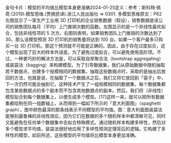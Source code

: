 

金句卡片：模型的平均值比模型本身更准确2024-01-25定义：参考：斯科特·佩奇.(2019).模型思维.(贾拥民译).浙江人民出版社 => 0301. 多模型思维原文：P62左图显示了一家生产工业用 3D 打印机的企业销售数据（假设），销售数据是该公司的销售团队每月（平均）上门推销次数的函数。左图显示的是一个非线性最优拟合，包括非线性项的 5 次方。右图则表明，如果销售团队上门推销的次数达到了 30，那么该模型预测 3D 打印机的销售量将达到 100 台。如果一个客户最多只购买一台 3D 打印机，那这个预测就不可能是正确的。因此，由于存在过度拟合，这个模型出现了巨大的样本外误差。为了避免过度拟合，可以避免使用高阶项。不过，一种更巧妙的解决方法是，可以采取自举聚合法（bootstrap aggregating）或装袋法（bagging）来构建模型。为了引导数据集，我们从原始数据中随机抽取若干数据点，创建多个规模相同的数据集。抽取这些数据点时，采取的是抽出后放回的方法，也就是说，在抽取了一个数据点之后，我们又将它放回到「袋子」中，下一次仍然可能会抽到它。这种技术产生了一组规模相同的数据集，每个数据集都包含某些数据点的多个副本而不包含其他数据点的副本。然后，我们将（非线性）模型拟合到每个数据集上，以便生成多个模型。[17]这样一来，就可以把所有数据集都绘制在同一组数轴上，从而得到一幅如下所示的「意大利面图」（spaghetti graph），图中颜色最深的那条线表示不同模型的平均值。图：意大利面图装袋法能够刻画鲁棒的非线性效应，因为它们在数据的多个随机样本中都清晰可见，同时又能避免在任何单个数据集中去拟合特殊模式。通过随机样本构建多样性，然后对多个模型求平均值，装袋法很好地应用了多样性预测定理背后的逻辑。它构建了多样性的模型，如前所述，这些模型的平均值将比模型本身更加准确。